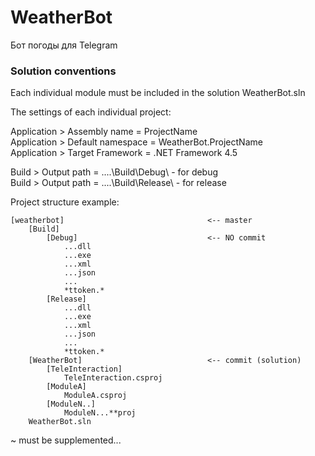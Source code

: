 # WeatherBot
Бот погоды для Telegram

### Solution conventions
Each individual module must be included in the solution WeatherBot.sln

The settings of each individual project:

Application > Assembly name     = ProjectName<br>
Application > Default namespace = WeatherBot.ProjectName<br>
Application > Target Framework  = .NET Framework 4.5

Build > Output path = ..\..\Build\Debug\   - for debug<br>
Build > Output path = ..\..\Build\Release\ - for release<br>

Project structure example:
```
[weatherbot]                                <-- master
    [Build]
        [Debug]                             <-- NO commit
            ...dll
            ...exe
            ...xml
            ...json
            ...
            *ttoken.*
        [Release]
            ...dll
            ...exe
            ...xml
            ...json
            ...
            *ttoken.*
    [WeatherBot]                            <-- commit (solution)
        [TeleInteraction]
            TeleInteraction.csproj
        [ModuleA]
            ModuleA.csproj
        [ModuleN..]
            ModuleN...**proj
    WeatherBot.sln
```

 ~ must be supplemented...
